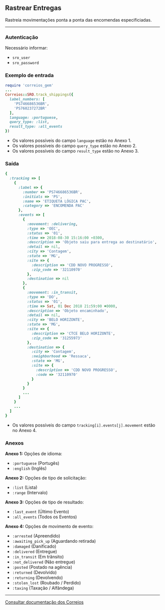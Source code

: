 ## Rastrear Entregas

Rastreia movimentações ponta a ponta das encomendas especificiadas.

____

### Autenticação
Necessário informar:
* `sro_user`
* `sro_password`

### Exemplo de entrada

```ruby
require 'correios_gem'
...
Correios::SRO.track_shippings({
  label_numbers: [
    'PS746686536BR',
    'PS760237272BR'
  ],
  language: :portuguese,
  query_type: :list,
  result_type: :all_events
})
```
* Os valores possíveis do campo `language` estão no Anexo 1.
* Os valores possíveis do campo `query_type` estão no Anexo 2.
* Os valores possíveis do campo `result_type` estão no Anexo 3.

### Saída

```ruby
{
  :tracking => [
    {
      :label => {
        :number => 'PS746686536BR',
        :initials => 'PS',
        :name => 'ETIQUETA LÓGICA PAC',
        :category => 'ENCOMENDA PAC'
      },
      :events => [
        {
          :movement: :delivering,
          :type => 'OEC',
          :status => '01',
          :time => 2018-08-30 15:16:00 -0300,
          :description => 'Objeto saiu para entrega ao destinatário',
          :detail => nil,
          :city => 'Contagem',
          :state => 'MG',
          :site => {
            :description => 'CDD NOVO PROGRESSO',
            :zip_code => '32110970'
          },
          :destination => nil
        },
        {
          :movement: :in_transit,
          :type => 'DO',
          :status => '01',
          :time => Sat, 01 Dec 2018 21:59:00 +0000,
          :description => 'Objeto encaminhado',
          :detail => nil,
          :city => 'BELO HORIZONTE',
          :state => 'MG',
          :site => {
            :description => 'CTCE BELO HORIZONTE',
            :zip_code => '31255973'
          },
          :destination => {
            :city => 'Contagem',
            :neighborhood => 'Ressaca',
            :state => 'MG',
            :site => {
              :description => 'CDD NOVO PROGRESSO',
              :code => '32110970'
            }
          }
        }
        ...
      ]
    }
    ...
  ]
}
```
* Os valores possíveis do campo `tracking[i].events[j].movement` estão no Anexo 4.

### Anexos

__Anexo 1:__
Opções de idioma:
* `:portuguese` (Portugês)
* `:english` (Inglês)

__Anexo 2:__
Opções de tipo de solicitação:
* `:list` (Lista)
* `:range` (Intervalo)

__Anexo 3:__
Opções de tipo de resultado:
* `:last_event` (Último Evento)
* `:all_events` (Todos os Eventos)

__Anexo 4:__
Opções de movimento de evento:
* `:arrested` (Apreendido)
* `:awaiting_pick_up` (Aguardando retirada)
* `:damaged` (Danificado)
* `:delivered` (Entregue)
* `:in_transit` (Em trânsito)
* `:not_delivered` (Não entregue)
* `:posted` (Postado na agência)
* `:returned` (Devolvido)
* `:returning` (Devolvendo)
* `:stolen_lost` (Roubado / Perdido)
* `:taxing` (Taxação / Alfândega)

---

[Consultar documentação dos Correios](CORREIOS_DOCUMENT.pdf)
